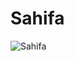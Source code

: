 # Sahifa
![Sahifa](https://github.com/user-attachments/assets/e46b4bc6-1071-40bb-9174-2e3caff80a0a)
